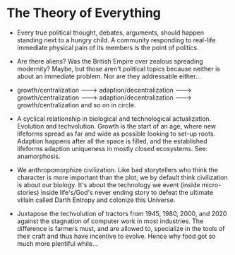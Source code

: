 # The Theory of Everything

- Every true political thought, debates, arguments, should happen standing next to a hungry child. A community responding to real-life immediate physical pain of its members is the point of politics.
- Are there aliens? Was the British Empire over zealous spreading modernity? Maybe, but those aren't political topics because neither is about an immediate problem. Nor are they addressable either...
  
- growth/centralization ---> adaption/decentralization ---> growth/centralization ---> adaption/decentralization ---> growth/centralization and so on in circle.
- A cyclical relationship in biological and technological actualization. Evolution and techvolution. Growth is the start of an age, where new lifeforms spread as far and wide as possible looking to set-up roots. Adaption happens after all the space is filled, and the established lifeforms adaption uniqueness in mostly closed ecosystems. See: anamorphosis.

- We anthropomorphize civilization. Like bad storytellers who think the character is more important than the plot; we by default think civilization is about our biology. It's about the technology we event (inside micro-stories) inside life's/God's never ending story to defeat the ultimate villain called Darth Entropy and colonize this Universe.

- Juxtapose the techvolution of tractors from 1945, 1980, 2000, and 2020 against the stagnation of computer work in most industries. The difference is farmers must, and are allowed to, specialize in the tools of their craft and thus have incentive to evolve. Hence why food got so much more plentiful while...

